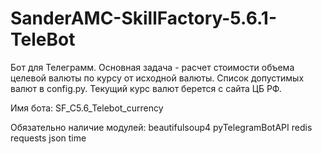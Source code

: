 # SanderAMC-SkillFactory-5.6.1-TeleBot

Бот для Телеграмм.
Основная задача - расчет стоимости объема целевой валюты по курсу от исходной валюты.
Список допустимых валют в config.py.
Текущий курс валют берется с сайта ЦБ РФ.

Имя бота: SF_C5.6_Telebot_currency

Обязательно наличие модулей:
	beautifulsoup4
	pyTelegramBotAPI
	redis
	requests
	json
	time
